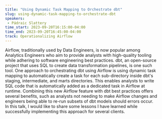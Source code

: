 ```yaml
---
title: "Using Dynamic Task Mapping to Orchestrate dbt"
slug: using-dynamic-task-mapping-to-orchestrate-dbt
speakers:
 - Pádraic Slattery
time_start: 2023-09-20T16:15:00-04:00
time_end: 2023-09-20T16:45:00-04:00
track: Operationalizing Airflow
---
```


Airflow, traditionally used by Data Engineers, is now popular among Analytics Engineers who aim to provide analysts with high-quality tooling while adhering to software engineering best practices. dbt, an open-source project that uses SQL to create data transformation pipelines, is one such tool. One approach to orchestrating dbt using Airflow is using dynamic task mapping to automatically create a task for each sub-directory inside dbt's staging, intermediate, and marts directories. This enables analysts to write SQL code that is automatically added as a dedicated task in Airflow at runtime. Combining this new Airflow feature with dbt best practices offers several benefits, such as analysts not needing to make Airflow changes and engineers being able to re-run subsets of dbt models should errors occur. In this talk, I would like to share some lessons I have learned while successfully implementing this approach for several clients.